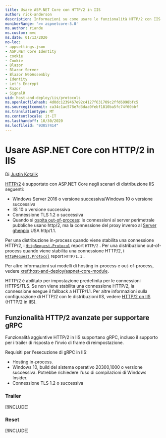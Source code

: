 ```yaml
---
title: Usare ASP.NET Core con HTTP/2 in IIS
author: rick-anderson
description: Informazioni su come usare le funzionalità HTTP/2 con IIS.
monikerRange: '>= aspnetcore-5.0'
ms.author: riande
ms.custom: mvc
ms.date: 01/13/2020
no-loc:
- appsettings.json
- ASP.NET Core Identity
- cookie
- Cookie
- Blazor
- Blazor Server
- Blazor WebAssembly
- Identity
- Let's Encrypt
- Razor
- SignalR
uid: host-and-deploy/iis/protocols
ms.openlocfilehash: 4d0dc1239467e92c4127f631709c2ffd6098bfc5
ms.sourcegitcommit: ca34c1ac578e7d3daa0febf1810ba5fc74f60bbf
ms.translationtype: MT
ms.contentlocale: it-IT
ms.lasthandoff: 10/30/2020
ms.locfileid: "93057414"
---
```

# <a name="use-aspnet-core-with-http2-on-iis"></a>Usare ASP.NET Core con HTTP/2 in IIS

Di [Justin Kotalik](https://github.com/jkotalik)

[HTTP/2](https://httpwg.org/specs/rfc7540.html) è supportato con ASP.NET Core negli scenari di distribuzione IIS seguenti:

* Windows Server 2016 o versione successiva/Windows 10 o versione successiva
* IIS 10 o versione successiva
* Connessione TLS 1.2 o successiva
* Quando si [ospita out-of-process](xref:host-and-deploy/iis/index#out-of-process-hosting-model): le connessioni al server perimetrale pubbliche usano http/2, ma la connessione del proxy inverso al [Server gheppio](xref:fundamentals/servers/kestrel) USA http/1.1.

Per una distribuzione in-process quando viene stabilita una connessione HTTP/2, i [`HttpRequest.Protocol`](xref:Microsoft.AspNetCore.Http.HttpRequest.Protocol*) report `HTTP/2` . Per una distribuzione out-of-process quando viene stabilita una connessione HTTP/2, i [`HttpRequest.Protocol`](xref:Microsoft.AspNetCore.Http.HttpRequest.Protocol*) report `HTTP/1.1` .

Per altre informazioni sui modelli di hosting in-process e out-of-process, vedere <xref:host-and-deploy/aspnet-core-module>.

HTTP/2 è abilitato per impostazione predefinita per le connessioni HTTPS/TLS. Se non viene stabilita una connessione HTTP/2, la connessione esegue il fallback a HTTP/1.1. Per altre informazioni sulla configurazione di HTTP/2 con le distribuzioni IIS, vedere [HTTP/2 on IIS](/iis/get-started/whats-new-in-iis-10/http2-on-iis) (HTTP/2 in IIS).

## <a name="advanced-http2-features-to-support-grpc"></a>Funzionalità HTTP/2 avanzate per supportare gRPC

Funzionalità aggiuntive HTTP/2 in IIS supportano gRPC, incluso il supporto per i trailer di risposta e l'invio di frame di reimpostazione.

Requisiti per l'esecuzione di gRPC in IIS:

* Hosting in-process.
* Windows 10, build del sistema operativo 20300,1000 o versione successiva. Potrebbe richiedere l'uso di compilazioni di Windows Insider.
* Connessione TLS 1.2 o successiva

### <a name="trailers"></a>Trailer

[!INCLUDE[](~/includes/trailers.md)]

### <a name="reset"></a>Reset

[!INCLUDE[](~/includes/reset.md)]
